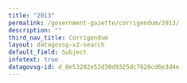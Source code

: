 ```yaml
---
title: "2013"
permalink: /government-gazette/corrigendum/2013/
description: ""
third_nav_title: Corrigendum
layout: datagovsg-v2-search
default_field: Subject
infotext: true
datagovsg-id: d_0e53282e52d30d9325dc7628cd6e3d4e
---
```

